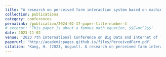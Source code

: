 ```yaml
---
title: "A research on perceived farm interaction system based on machine learning"
collection: publications
category: conferences
permalink: /publication/2024-02-17-paper-title-number-4
# excerpt: 'This paper is about a famous math equation, $$E=mc^2$$'
date: 2023-11-02
venue: '2023 7th International Conference on Big Data and Internet of Things'
paperurl: 'http://academicpages.github.io/files/PerceivedFarm.pdf'
citation: 'Kang, H. (2023, August). A research on perceived farm interaction system based on machine learning. In Proceedings of the 2023 7th international conference on big data and Internet of Things (pp. 150-155).'
---
```


<!-- Using [MathJax](https://www.mathjax.org/) in the description is supported - $$E=mc^2$$ - however, the use must be mindful that the default delimiters are `$$...$$` and `\\[...\\]` which differs from the `$...$` that is typically expected. -->

